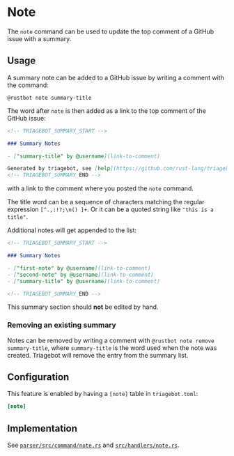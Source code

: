 # Note

The `note` command can be used to update the top comment of a GitHub issue with a summary.

## Usage

A summary note can be added to a GitHub issue by writing a comment with the command:

```text
@rustbot note summary-title
```

The word after `note` is then added as a link to the top comment of the GitHub issue:

```markdown
<!-- TRIAGEBOT_SUMMARY_START -->

### Summary Notes

- ["summary-title" by @username](link-to-comment)

Generated by triagebot, see [help](https://github.com/rust-lang/triagebot/wiki/Note) for how to add more
<!-- TRIAGEBOT_SUMMARY_END -->
```

with a link to the comment where you posted the `note` command.

The title word can be a sequence of characters matching the regular expression `[^.,:!?;\n() ]+`.
Or it can be a quoted string like `"this is a title"`.

Additional notes will get appended to the list:

```markdown
<!-- TRIAGEBOT_SUMMARY_START -->

### Summary Notes

- ["first-note" by @username](link-to-comment)
- ["second-note" by @username](link-to-comment)
- ["summary-title" by @username](link-to-comment)

<!-- TRIAGEBOT_SUMMARY_END -->
```

This summary section should **not** be edited by hand.

### Removing an existing summary

Notes can be removed by writing a comment with `@rustbot note remove summary-title`,
where `summary-title` is the word used when the note was created.
Triagebot will remove the entry from the summary list.

## Configuration

This feature is enabled by having a `[note]` table in `triagebot.toml`:

```toml
[note]
```

## Implementation

See [`parser/src/command/note.rs`](https://github.com/rust-lang/triagebot/blob/HEAD/parser/src/command/note.rs) and [`src/handlers/note.rs`](https://github.com/rust-lang/triagebot/blob/HEAD/src/handlers/note.rs).
